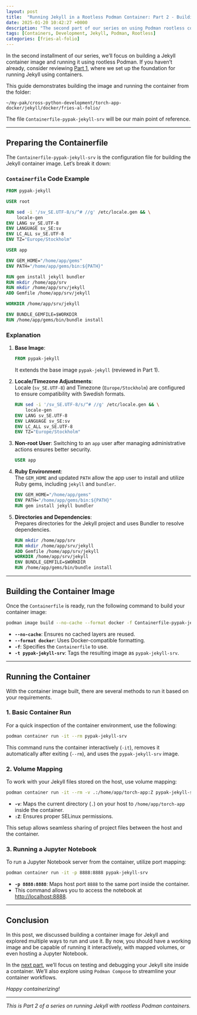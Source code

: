 ```yaml
---
layout: post
title:  "Running Jekyll in a Rootless Podman Container: Part 2 - Building and Running"
date: 2025-01-20 10:42:27 +0000
description: "The second part of our series on using Podman rootless containers with Jekyll. We will focus on building the container image and running the container using different methods."
tags: [Containers, Development, Jekyll, Podman, Rootless]
categories: [fries-al-folio]
---
```


In the second installment of our series, we’ll focus on building a Jekyll container image and running it using rootless Podman. If you haven’t already, consider reviewing [Part 1](https://carljohanrehn.github.io/allehanda/blog/2025/jekyll-podman-rootless-part-1/), where we set up the foundation for running Jekyll using containers.

This guide demonstrates building the image and running the container from the folder:
```text
~/my-pak/cross-python-development/torch-app-docker/jekyll/docker/fries-al-folio/
```
The file `Containerfile-pypak-jekyll-srv` will be our main point of reference.

---

## Preparing the Containerfile

The `Containerfile-pypak-jekyll-srv` is the configuration file for building the Jekyll container image. Let’s break it down:

### `Containerfile` Code Example

```dockerfile
FROM pypak-jekyll

USER root

RUN sed -i '/sv_SE.UTF-8/s/^# //g' /etc/locale.gen && \
    locale-gen
ENV LANG sv_SE.UTF-8
ENV LANGUAGE sv_SE:sv
ENV LC_ALL sv_SE.UTF-8
ENV TZ="Europe/Stockholm"

USER app

ENV GEM_HOME="/home/app/gems"
ENV PATH="/home/app/gems/bin:${PATH}"

RUN gem install jekyll bundler
RUN mkdir /home/app/srv
RUN mkdir /home/app/srv/jekyll
ADD Gemfile /home/app/srv/jekyll

WORKDIR /home/app/srv/jekyll

ENV BUNDLE_GEMFILE=$WORKDIR
RUN /home/app/gems/bin/bundle install
```

### Explanation

1. **Base Image**:
   ```dockerfile
   FROM pypak-jekyll
   ```
   It extends the base image `pypak-jekyll` (reviewed in Part 1).

2. **Locale/Timezone Adjustments**:  
   Locale (`sv_SE.UTF-8`) and Timezone (`Europe/Stockholm`) are configured to ensure compatibility with Swedish formats.

   ```dockerfile
   RUN sed -i '/sv_SE.UTF-8/s/^# //g' /etc/locale.gen && \
       locale-gen
   ENV LANG sv_SE.UTF-8
   ENV LANGUAGE sv_SE:sv
   ENV LC_ALL sv_SE.UTF-8
   ENV TZ="Europe/Stockholm"
   ```

3. **Non-root User**:
   Switching to an `app` user after managing administrative actions ensures better security.

   ```dockerfile
   USER app
   ```

4. **Ruby Environment**:  
   The `GEM_HOME` and updated `PATH` allow the app user to install and utilize Ruby gems, including `jekyll` and `bundler`.

   ```dockerfile
   ENV GEM_HOME="/home/app/gems"
   ENV PATH="/home/app/gems/bin:${PATH}"
   RUN gem install jekyll bundler
   ```

5. **Directories and Dependencies**:  
   Prepares directories for the Jekyll project and uses Bundler to resolve dependencies.

   ```dockerfile
   RUN mkdir /home/app/srv
   RUN mkdir /home/app/srv/jekyll
   ADD Gemfile /home/app/srv/jekyll
   WORKDIR /home/app/srv/jekyll
   ENV BUNDLE_GEMFILE=$WORKDIR
   RUN /home/app/gems/bin/bundle install
   ```

---

## Building the Container Image

Once the `Containerfile` is ready, run the following command to build your container image:

```bash
podman image build --no-cache --format docker -f Containerfile-pypak-jekyll-srv -t pypak-jekyll-srv .
```

- **`--no-cache`**: Ensures no cached layers are reused.
- **`--format docker`**: Uses Docker-compatible formatting.
- **`-f`**: Specifies the `Containerfile` to use.
- **`-t pypak-jekyll-srv`**: Tags the resulting image as `pypak-jekyll-srv`.

---

## Running the Container

With the container image built, there are several methods to run it based on your requirements.

### 1. Basic Container Run

For a quick inspection of the container environment, use the following:

```bash
podman container run -it --rm pypak-jekyll-srv
```

This command runs the container interactively (`-it`), removes it automatically after exiting (`--rm`), and uses the `pypak-jekyll-srv` image.

### 2. Volume Mapping

To work with your Jekyll files stored on the host, use volume mapping:

```bash
podman container run -it --rm -v .:/home/app/torch-app:Z pypak-jekyll-srv
```

- **`-v`**: Maps the current directory (`.`) on your host to `/home/app/torch-app` inside the container.
- **`:Z`**: Ensures proper SELinux permissions.

This setup allows seamless sharing of project files between the host and the container.

### 3. Running a Jupyter Notebook

To run a Jupyter Notebook server from the container, utilize port mapping:

```bash
podman container run -it -p 8888:8888 pypak-jekyll-srv
```

- **`-p 8888:8888`**: Maps host port `8888` to the same port inside the container.
- This command allows you to access the notebook at [http://localhost:8888](http://localhost:8888).

---

## Conclusion

In this post, we discussed building a container image for Jekyll and explored multiple ways to run and use it. By now, you should have a working image and be capable of running it interactively, with mapped volumes, or even hosting a Jupyter Notebook.

In the [next part](https://carljohanrehn.github.io/allehanda/blog/2025/jekyll-podman-rootless-part-3/), we’ll focus on testing and debugging your Jekyll site inside a container. We’ll also explore using `Podman Compose` to streamline your container workflows.

*Happy containerizing!*

---

*This is Part 2 of a series on running Jekyll with rootless Podman containers.*
